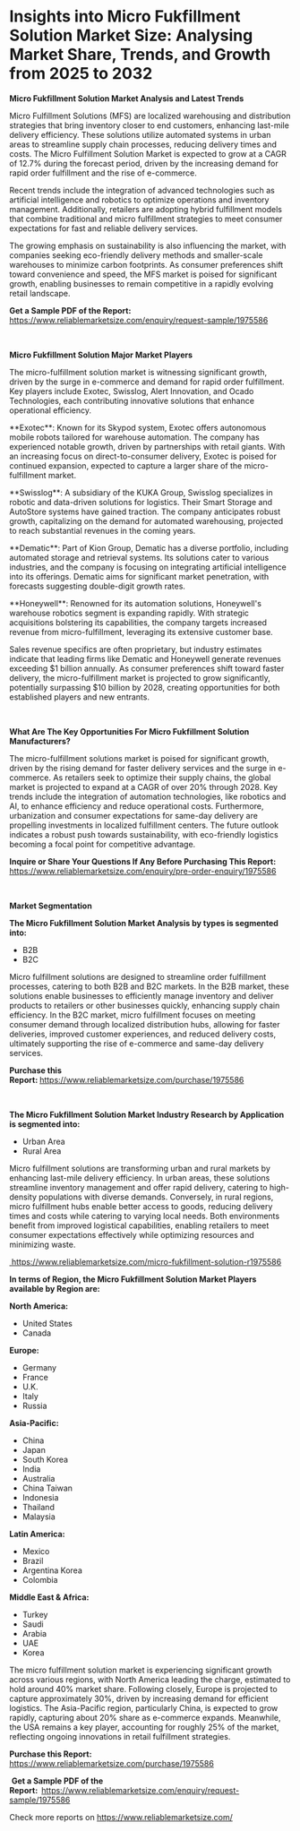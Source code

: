 <p><h1>Insights into Micro Fukfillment Solution Market Size: Analysing Market Share, Trends, and Growth from 2025 to 2032</h1></p><p><strong>Micro Fukfillment Solution Market Analysis and Latest Trends</strong></p>
<p><p>Micro Fulfillment Solutions (MFS) are localized warehousing and distribution strategies that bring inventory closer to end customers, enhancing last-mile delivery efficiency. These solutions utilize automated systems in urban areas to streamline supply chain processes, reducing delivery times and costs. The Micro Fulfillment Solution Market is expected to grow at a CAGR of 12.7% during the forecast period, driven by the increasing demand for rapid order fulfillment and the rise of e-commerce.</p><p>Recent trends include the integration of advanced technologies such as artificial intelligence and robotics to optimize operations and inventory management. Additionally, retailers are adopting hybrid fulfillment models that combine traditional and micro fulfillment strategies to meet consumer expectations for fast and reliable delivery services. </p><p>The growing emphasis on sustainability is also influencing the market, with companies seeking eco-friendly delivery methods and smaller-scale warehouses to minimize carbon footprints. As consumer preferences shift toward convenience and speed, the MFS market is poised for significant growth, enabling businesses to remain competitive in a rapidly evolving retail landscape.</p></p>
<p><strong>Get a Sample PDF of the Report:&nbsp;</strong> <a href="https://www.reliablemarketsize.com/enquiry/request-sample/1975586?utm_campaign=3348&utm_medium=2&utm_source=Github&utm_content=ia&utm_term=11032025&utm_id=micro-fukfillment-solution">https://www.reliablemarketsize.com/enquiry/request-sample/1975586</a></p>
<p>&nbsp;</p>
<p><strong>Micro Fukfillment Solution Major Market Players</strong></p>
<p><p>The micro-fulfillment solution market is witnessing significant growth, driven by the surge in e-commerce and demand for rapid order fulfillment. Key players include Exotec, Swisslog, Alert Innovation, and Ocado Technologies, each contributing innovative solutions that enhance operational efficiency.</p><p>**Exotec**: Known for its Skypod system, Exotec offers autonomous mobile robots tailored for warehouse automation. The company has experienced notable growth, driven by partnerships with retail giants. With an increasing focus on direct-to-consumer delivery, Exotec is poised for continued expansion, expected to capture a larger share of the micro-fulfillment market.</p><p>**Swisslog**: A subsidiary of the KUKA Group, Swisslog specializes in robotic and data-driven solutions for logistics. Their Smart Storage and AutoStore systems have gained traction. The company anticipates robust growth, capitalizing on the demand for automated warehousing, projected to reach substantial revenues in the coming years.</p><p>**Dematic**: Part of Kion Group, Dematic has a diverse portfolio, including automated storage and retrieval systems. Its solutions cater to various industries, and the company is focusing on integrating artificial intelligence into its offerings. Dematic aims for significant market penetration, with forecasts suggesting double-digit growth rates.</p><p>**Honeywell**: Renowned for its automation solutions, Honeywell's warehouse robotics segment is expanding rapidly. With strategic acquisitions bolstering its capabilities, the company targets increased revenue from micro-fulfillment, leveraging its extensive customer base.</p><p>Sales revenue specifics are often proprietary, but industry estimates indicate that leading firms like Dematic and Honeywell generate revenues exceeding $1 billion annually. As consumer preferences shift toward faster delivery, the micro-fulfillment market is projected to grow significantly, potentially surpassing $10 billion by 2028, creating opportunities for both established players and new entrants.</p></p>
<p>&nbsp;</p>
<p><strong>What Are The Key Opportunities For Micro Fukfillment Solution Manufacturers?</strong></p>
<p><p>The micro-fulfillment solutions market is poised for significant growth, driven by the rising demand for faster delivery services and the surge in e-commerce. As retailers seek to optimize their supply chains, the global market is projected to expand at a CAGR of over 20% through 2028. Key trends include the integration of automation technologies, like robotics and AI, to enhance efficiency and reduce operational costs. Furthermore, urbanization and consumer expectations for same-day delivery are propelling investments in localized fulfillment centers. The future outlook indicates a robust push towards sustainability, with eco-friendly logistics becoming a focal point for competitive advantage.</p></p>
<p><strong>Inquire or Share Your Questions If Any Before Purchasing This Report:</strong> <a href="https://www.reliablemarketsize.com/enquiry/pre-order-enquiry/1975586?utm_campaign=3348&utm_medium=2&utm_source=Github&utm_content=ia&utm_term=11032025&utm_id=micro-fukfillment-solution">https://www.reliablemarketsize.com/enquiry/pre-order-enquiry/1975586</a></p>
<p>&nbsp;</p>
<p><strong>Market Segmentation</strong></p>
<p><strong>The Micro Fukfillment Solution Market Analysis by types is segmented into:</strong></p>
<p><ul><li>B2B</li><li>B2C</li></ul></p>
<p><p>Micro fulfillment solutions are designed to streamline order fulfillment processes, catering to both B2B and B2C markets. In the B2B market, these solutions enable businesses to efficiently manage inventory and deliver products to retailers or other businesses quickly, enhancing supply chain efficiency. In the B2C market, micro fulfillment focuses on meeting consumer demand through localized distribution hubs, allowing for faster deliveries, improved customer experiences, and reduced delivery costs, ultimately supporting the rise of e-commerce and same-day delivery services.</p></p>
<p><strong>Purchase this Report:&nbsp;</strong><a href="https://www.reliablemarketsize.com/purchase/1975586?utm_campaign=3348&utm_medium=2&utm_source=Github&utm_content=ia&utm_term=11032025&utm_id=micro-fukfillment-solution">https://www.reliablemarketsize.com/purchase/1975586</a></p>
<p>&nbsp;</p>
<p><strong>The Micro Fukfillment Solution Market Industry Research by Application is segmented into:</strong></p>
<p><ul><li>Urban Area</li><li>Rural Area</li></ul></p>
<p><p>Micro fulfillment solutions are transforming urban and rural markets by enhancing last-mile delivery efficiency. In urban areas, these solutions streamline inventory management and offer rapid delivery, catering to high-density populations with diverse demands. Conversely, in rural regions, micro fulfillment hubs enable better access to goods, reducing delivery times and costs while catering to varying local needs. Both environments benefit from improved logistical capabilities, enabling retailers to meet consumer expectations effectively while optimizing resources and minimizing waste.</p></p>
<p><a href="https://www.reliablemarketsize.com/micro-fukfillment-solution-r1975586?utm_campaign=3348&utm_medium=2&utm_source=Github&utm_content=ia&utm_term=11032025&utm_id=micro-fukfillment-solution">&nbsp;https://www.reliablemarketsize.com/micro-fukfillment-solution-r1975586</a></p>
<p><strong>In terms of Region, the Micro Fukfillment Solution Market Players available by Region are:</strong></p>
<p>
    <p> <strong> North America: </strong>
        <ul>
            <li>United States</li>
            <li>Canada</li>
        </ul>
        </p> 
    <p> <strong> Europe: </strong>
        <ul>
            <li>Germany</li>
            <li>France</li>
            <li>U.K.</li>
            <li>Italy</li>
            <li>Russia</li>
        </ul>
        </p> 
    <p> <strong> Asia-Pacific: </strong>
        <ul>
            <li>China</li>
            <li>Japan</li>
            <li>South Korea</li>
            <li>India</li>
            <li>Australia</li>
            <li>China Taiwan</li>
            <li>Indonesia</li>
            <li>Thailand</li>
            <li>Malaysia</li>
        </ul>
        </p> 
    <p> <strong> Latin America: </strong>
        <ul>
            <li>Mexico</li>
            <li>Brazil</li>
            <li>Argentina Korea</li>
            <li>Colombia</li>
        </ul>
        </p> 
    <p> <strong> Middle East & Africa: </strong>
        <ul>
            <li>Turkey</li>
            <li>Saudi</li>
            <li>Arabia</li>
            <li>UAE</li>
            <li>Korea</li>
        </ul>
    </p>
    </p>
<p><p>The micro fulfillment solution market is experiencing significant growth across various regions, with North America leading the charge, estimated to hold around 40% market share. Following closely, Europe is projected to capture approximately 30%, driven by increasing demand for efficient logistics. The Asia-Pacific region, particularly China, is expected to grow rapidly, capturing about 20% share as e-commerce expands. Meanwhile, the USA remains a key player, accounting for roughly 25% of the market, reflecting ongoing innovations in retail fulfillment strategies.</p></p>
<p><strong>Purchase this Report: </strong><a href="https://www.reliablemarketsize.com/purchase/1975586?utm_campaign=3348&utm_medium=2&utm_source=Github&utm_content=ia&utm_term=11032025&utm_id=micro-fukfillment-solution">https://www.reliablemarketsize.com/purchase/1975586</a></p>
<p>&nbsp;<strong>Get a Sample PDF of the Report:&nbsp;&nbsp;</strong><a href="https://www.reliablemarketsize.com/enquiry/request-sample/1975586?utm_campaign=3348&utm_medium=2&utm_source=Github&utm_content=ia&utm_term=11032025&utm_id=micro-fukfillment-solution">https://www.reliablemarketsize.com/enquiry/request-sample/1975586</a></p>
<p><strong></strong></p>
<p>Check more reports on <a href="https://www.reliablemarketsize.com/?utm_campaign=3348&utm_medium=2&utm_source=Github&utm_content=ia&utm_term=11032025&utm_id=micro-fukfillment-solution">https://www.reliablemarketsize.com/</a></p>